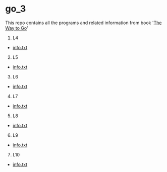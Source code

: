 # go_3
This repo contains all the programs and related information from book '[The Way to Go](https://www.amazon.in/Way-Go-Thorough-Introduction-Programming/dp/1469769166)'
1. L4
  - [info.txt](https://github.com/rudyredhat/go_3/blob/main/L4/info.txt)
2. L5
  - [info.txt](https://github.com/rudyredhat/go_3/blob/main/L5/info.txt)
3. L6
  - [info.txt](https://github.com/rudyredhat/go_3/blob/main/L6/info.txt)
4. L7
  - [info.txt](https://github.com/rudyredhat/go_3/blob/main/L7/info.txt)
5. L8
  - [info.txt](https://github.com/rudyredhat/go_3/blob/main/L8/info.txt)
6. L9
  - [info.txt](https://github.com/rudyredhat/go_3/blob/main/L9/info.txt)
7. L10
  - [info.txt](https://github.com/rudyredhat/go_3/blob/main/L10/info.txt)
